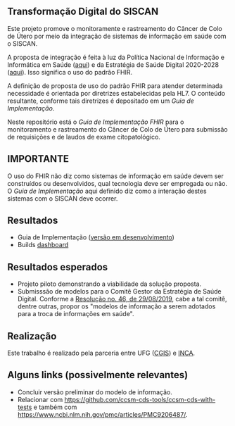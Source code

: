 ## Transformação Digital do SISCAN

Este projeto promove
o monitoramente e rastreamento do Câncer de Colo de Útero por 
meio da integração de sistemas de informação em saúde
com o SISCAN. 

A proposta de integração é feita à luz da Política Nacional de Informação e Informática em Saúde ([aqui](https://bvsms.saude.gov.br/bvs/saudelegis/gm/2021/prt1768_02_08_2021.html)) e da Estratégia de Saúde Digital 2020-2028 ([aqui](https://bvsms.saude.gov.br/bvs/publicacoes/estrategia_saude_digital_Brasil.pdf)). Isso significa o
uso do padrão FHIR. 

A definição de proposta de uso do padrão FHIR para atender determinada necessidade é orientada por diretrizes 
estabelecidas pela HL7. O conteúdo resultante, conforme tais
diretrizes é depositado em um _Guia de Implementação_.

Neste repositório está o _Guia de Implementação FHIR_ para o
monitoramento e rastreamento do Câncer de Colo de Útero para 
submissão de requisições e de laudos de exame citopatológico.

## IMPORTANTE
O uso do FHIR não diz como sistemas de informação em saúde devem ser 
construídos ou desenvolvidos, qual tecnologia deve ser empregada ou não. 
O _Guia de Implementação_ aqui definido diz como a interação destes sistemas
com o SISCAN deve ocorrer.

## Resultados

- Guia de Implementação ([versão em desenvolvimento](https://build.fhir.org/ig/kyriosdata/farol/))
- Builds [dashboard](https://fhir.github.io/auto-ig-builder/)

## Resultados esperados

- Projeto piloto demonstrando a viabilidade da solução proposta.
- Submisssão de modelos para o Comitê Gestor da Estratégia de Saúde Digital. Conforme a [Resolução no. 46, de 29/08/2019](https://www.in.gov.br/en/web/dou/-/resolucao-n-46-de-29-de-agosto-de-2019-221309239), cabe a tal comitê, dentre outras, propor os "modelos de informação a serem adotados para a troca de informações em saúde".

## Realização

Este trabalho é realizado pela parceria entre UFG ([CGIS](https://cgis.ufg.br/)) e [INCA](https://www.inca.gov.br/).

## Alguns links (possivelmente relevantes)

- Concluir versão preliminar do modelo de informação.
- Relacionar com https://github.com/ccsm-cds-tools/ccsm-cds-with-tests e também com https://www.ncbi.nlm.nih.gov/pmc/articles/PMC9206487/.
